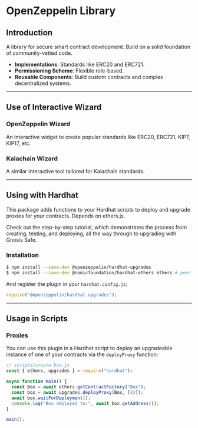 # OpenZeppelin Library

## Introduction
A library for secure smart contract development. Build on a solid foundation of community-vetted code.

- **Implementations**: Standards like ERC20 and ERC721.
- **Permissioning Scheme**: Flexible role-based.
- **Reusable Components**: Build custom contracts and complex decentralized systems.

---

## Use of Interactive Wizard

### OpenZeppelin Wizard
An interactive widget to create popular standards like ERC20, ERC721, KIP7, KIP17, etc.

### Kaiachain Wizard
A similar interactive tool tailored for Kaiachain standards.

---

## Using with Hardhat

This package adds functions to your Hardhat scripts to deploy and upgrade proxies for your contracts. Depends on ethers.js.

Check out the step-by-step tutorial, which demonstrates the process from creating, testing, and deploying, all the way through to upgrading with Gnosis Safe.

### Installation
```bash
$ npm install --save-dev @openzeppelin/hardhat-upgrades
$ npm install --save-dev @nomicfoundation/hardhat-ethers ethers # peer dependencies
```

And register the plugin in your `hardhat.config.js`:

```javascript
require('@openzeppelin/hardhat-upgrades');
```

---

## Usage in Scripts

### Proxies
You can use this plugin in a Hardhat script to deploy an upgradeable instance of one of your contracts via the `deployProxy` function:

```javascript
// scripts/create-box.js
const { ethers, upgrades } = require("hardhat");

async function main() {
  const Box = await ethers.getContractFactory("Box");
  const box = await upgrades.deployProxy(Box, [42]);
  await box.waitForDeployment();
  console.log("Box deployed to:", await box.getAddress());
}

main();
